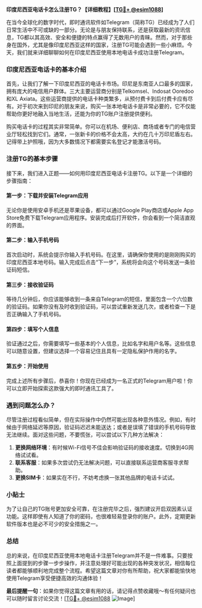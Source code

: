 **印度尼西亚电话卡怎么注册TG？【详细教程】[[TG💪+ @esim1088](https://t.me/s/esim1088)]**

在当今全球化的数字时代，即时通讯软件如Telegram（简称TG）已经成为了人们日常生活中不可或缺的一部分。无论是与朋友保持联系，还是获取最新的资讯信息，TG都以其高效、安全和便捷的特点赢得了无数用户的青睐。然而，对于那些身在国外，尤其是像印度尼西亚这样的国家，注册TG可能会遇到一些小麻烦。今天，我们就来详细聊聊如何在印度尼西亚使用本地电话卡成功注册Telegram。

### 印度尼西亚电话卡的基本介绍

首先，让我们了解一下印度尼西亚的电话卡市场。印尼是东南亚人口最多的国家，拥有庞大的电信用户群体。三大主要运营商分别是Telkomsel、Indosat Ooredoo和XL Axiata。这些运营商提供的电话卡种类繁多，从预付费卡到后付费卡应有尽有。对于初次来到印尼的朋友来说，购买一张本地电话卡是非常必要的，它不仅能帮助你更好地融入当地生活，还能为你的TG账户注册提供便利。

购买电话卡的过程其实非常简单。你可以在机场、便利店、商场或者专门的电信营业厅轻松找到它们。通常，一张新卡的价格不会太高，大约在几十万印尼盾左右。记得带上护照哦，因为大多数情况下都需要实名登记才能激活号码。

### 注册TG的基本步骤

接下来，我们进入正题——如何用印度尼西亚电话卡注册TG。以下是一个详细的步骤指南：

#### 第一步：下载并安装Telegram应用

无论你是使用安卓手机还是苹果设备，都可以通过Google Play商店或Apple App Store免费下载Telegram应用程序。安装完成后打开软件，你会看到一个简洁直观的界面。

#### 第二步：输入手机号码

首次启动时，系统会提示你输入手机号码。在这里，请确保你使用的是刚刚购买的印度尼西亚本地号码。输入完成后点击“下一步”，系统将会向这个号码发送一条验证码短信。

#### 第三步：接收验证码

等待几分钟后，你应该能够收到一条来自Telegram的短信，里面包含一个六位数的验证码。如果你没有及时收到验证码，可以尝试重新发送几次，或者检查一下是否正确输入了手机号码。

#### 第四步：填写个人信息

验证通过之后，你需要填写一些基本的个人信息，比如名字和用户名等。这些信息可以随意设置，但建议选择一个容易记住且具有一定隐私保护作用的名字。

#### 第五步：开始使用

完成上述所有步骤后，恭喜你！你现在已经成为一名正式的Telegram用户啦！你可以立即开始探索这款强大的即时通讯工具了。

### 遇到问题怎么办？

尽管注册过程看似简单，但在实际操作中仍然可能出现各种意外情况。例如，有时候由于网络延迟等原因，验证码迟迟未能送达；或者是误填了错误的手机号码导致无法继续。面对这些问题，不要慌张，可以尝试以下几种方法解决：

1. **更换网络环境**：有时候Wi-Fi信号不佳会影响验证码的接收速度。切换到4G网络试试看。
2. **联系客服**：如果多次尝试仍无法解决问题，可以直接联系运营商客服寻求帮助。
3. **更换SIM卡**：如果实在不行，不妨考虑换一张其他品牌的电话卡试试。

### 小贴士

为了让自己的TG账号更加安全可靠，在注册完毕之后，强烈建议开启双因素认证功能。这样即使有人知道了你的密码，也很难轻易登录你的账户。此外，定期更新软件版本也是必不可少的安全措施之一。

### 总结

总的来说，在印度尼西亚使用本地电话卡注册Telegram并不是一件难事。只要按照上面提到的步骤一步步操作，并注意处理好可能出现的各种突发状况，相信每位读者都能够顺利地完成整个流程。希望这篇文章对你有所帮助，祝大家都能愉快地使用Telegram享受便捷高效的沟通体验！

**最后提醒一句**：如果你觉得这篇文章有用的话，请记得点赞收藏哦～有任何疑问也可以随时留言讨论交流！[[TG💪+ @esim1088](https://t.me/s/esim1088) ![Image](https://i.postimg.cc/4NQfJmqS/Snipaste-2025-05-13-00-14-12.png)]